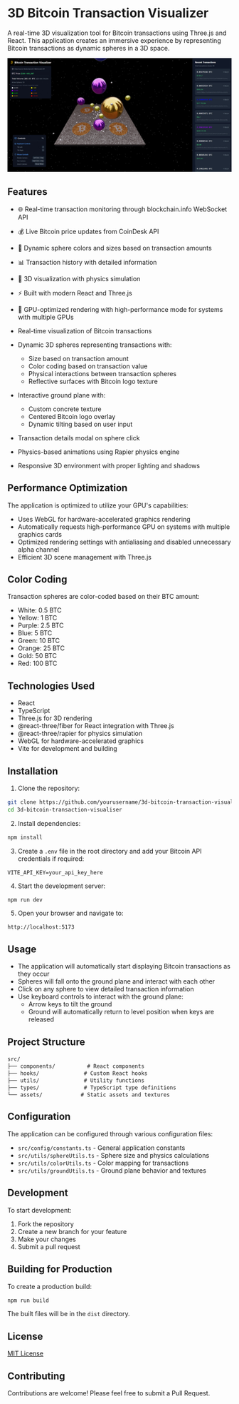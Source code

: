# 3D Bitcoin Transaction Visualizer

A real-time 3D visualization tool for Bitcoin transactions using Three.js and React. This application creates an immersive experience by representing Bitcoin transactions as dynamic spheres in a 3D space.

![Running image](Images/Running_imaged02.jpg)

## Features

- 🌐 Real-time transaction monitoring through blockchain.info WebSocket API
- 💰 Live Bitcoin price updates from CoinDesk API
- 🎨 Dynamic sphere colors and sizes based on transaction amounts
- 📊 Transaction history with detailed information
- 🎥 3D visualization with physics simulation
- ⚡ Built with modern React and Three.js
- 🚀 GPU-optimized rendering with high-performance mode for systems with multiple GPUs

- Real-time visualization of Bitcoin transactions
- Dynamic 3D spheres representing transactions with:
  - Size based on transaction amount
  - Color coding based on transaction value
  - Physical interactions between transaction spheres
  - Reflective surfaces with Bitcoin logo texture
- Interactive ground plane with:
  - Custom concrete texture
  - Centered Bitcoin logo overlay
  - Dynamic tilting based on user input
- Transaction details modal on sphere click
- Physics-based animations using Rapier physics engine
- Responsive 3D environment with proper lighting and shadows

## Performance Optimization

The application is optimized to utilize your GPU's capabilities:
- Uses WebGL for hardware-accelerated graphics rendering
- Automatically requests high-performance GPU on systems with multiple graphics cards
- Optimized rendering settings with antialiasing and disabled unnecessary alpha channel
- Efficient 3D scene management with Three.js

## Color Coding

Transaction spheres are color-coded based on their BTC amount:
- White: 0.5 BTC
- Yellow: 1 BTC
- Purple: 2.5 BTC
- Blue: 5 BTC
- Green: 10 BTC
- Orange: 25 BTC
- Gold: 50 BTC
- Red: 100 BTC

## Technologies Used

- React
- TypeScript
- Three.js for 3D rendering
- @react-three/fiber for React integration with Three.js
- @react-three/rapier for physics simulation
- WebGL for hardware-accelerated graphics
- Vite for development and building

## Installation

1. Clone the repository:
```bash
git clone https://github.com/yourusername/3d-bitcoin-transaction-visualiser.git
cd 3d-bitcoin-transaction-visualiser
```

2. Install dependencies:
```bash
npm install
```

3. Create a `.env` file in the root directory and add your Bitcoin API credentials if required:
```env
VITE_API_KEY=your_api_key_here
```

4. Start the development server:
```bash
npm run dev
```

5. Open your browser and navigate to:
```
http://localhost:5173
```

## Usage

- The application will automatically start displaying Bitcoin transactions as they occur
- Spheres will fall onto the ground plane and interact with each other
- Click on any sphere to view detailed transaction information
- Use keyboard controls to interact with the ground plane:
  - Arrow keys to tilt the ground
  - Ground will automatically return to level position when keys are released

## Project Structure

```
src/
├── components/          # React components
├── hooks/              # Custom React hooks
├── utils/              # Utility functions
├── types/              # TypeScript type definitions
└── assets/            # Static assets and textures
```

## Configuration

The application can be configured through various configuration files:

- `src/config/constants.ts` - General application constants
- `src/utils/sphereUtils.ts` - Sphere size and physics calculations
- `src/utils/colorUtils.ts` - Color mapping for transactions
- `src/utils/groundUtils.ts` - Ground plane behavior and textures

## Development

To start development:

1. Fork the repository
2. Create a new branch for your feature
3. Make your changes
4. Submit a pull request

## Building for Production

To create a production build:

```bash
npm run build
```

The built files will be in the `dist` directory.

## License

[MIT License](LICENSE)

## Contributing

Contributions are welcome! Please feel free to submit a Pull Request.
